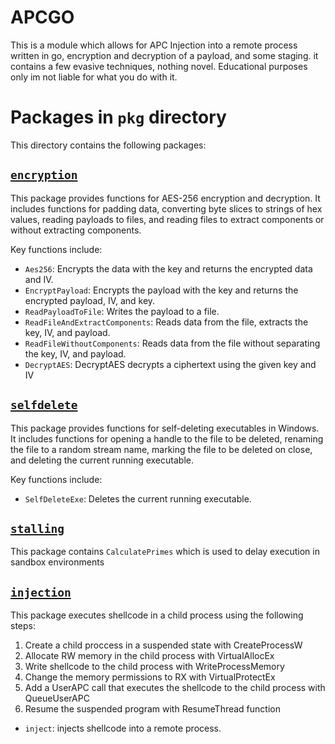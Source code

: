 # APCGO
This is a module which allows for APC Injection into a remote process written in go, encryption and decryption of a payload, and some staging. it contains a few evasive techniques, nothing novel. Educational purposes only im not liable for what you do with it. 

# Packages in `pkg` directory

This directory contains the following packages:

## [`encryption`](pkg/encryption)

This package provides functions for AES-256 encryption and decryption. It includes functions for padding data, converting byte slices to strings of hex values, reading payloads to files, and reading files to extract components or without extracting components.

Key functions include:
- `Aes256`: Encrypts the data with the key and returns the encrypted data and IV.
- `EncryptPayload`: Encrypts the payload with the key and returns the encrypted payload, IV, and key.
- `ReadPayloadToFile`: Writes the payload to a file.
- `ReadFileAndExtractComponents`: Reads data from the file, extracts the key, IV, and payload.
- `ReadFileWithoutComponents`: Reads data from the file without separating the key, IV, and payload.
- `DecryptAES`: DecryptAES decrypts a ciphertext using the given key and IV

## [`selfdelete`](pkg/self_delete)

This package provides functions for self-deleting executables in Windows. It includes functions for opening a handle to the file to be deleted, renaming the file to a random stream name, marking the file to be deleted on close, and deleting the current running executable.

Key functions include:
- `SelfDeleteExe`: Deletes the current running executable.


## [`stalling`](pkg/stalling)
This package contains `CalculatePrimes` which is used to delay execution in sandbox environments


## [`injection`](pkg/injection)
This package executes shellcode in a child process using the following steps:
 1. Create a child proccess in a suspended state with CreateProcessW
 2. Allocate RW memory in the child process with VirtualAllocEx
 3. Write shellcode to the child process with WriteProcessMemory
 4. Change the memory permissions to RX with VirtualProtectEx
 5. Add a UserAPC call that executes the shellcode to the child process with QueueUserAPC
 6. Resume the suspended program with ResumeThread function

- `inject`: injects shellcode into a remote process.

